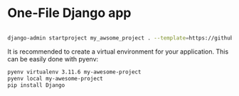 # One-File Django app

```bash

django-admin startproject my_awsome_project . --template=https://github.com/ViggieM/django-onefile-project-template/archive/main.zip
```

It is recommended to create a virtual environment for your application.
This can be easily done with pyenv:

```bash
pyenv virtualenv 3.11.6 my-awesome-project
pyenv local my-awesome-project
pip install Django
```
